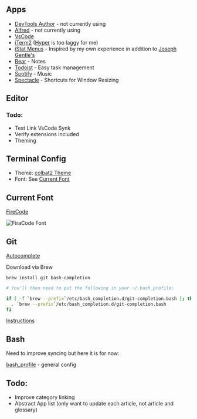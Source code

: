 ## Apps

- [DevTools Author](https://chrome.google.com/webstore/detail/devtools-author/egfhcfdfnajldliefpdoaojgahefjhhi) - not currently using
- [Alfred](https://www.alfredapp.com/) - not currently using
- [VsCode](https://code.visualstudio.com/)
- [iTerm2](https://iterm2.com) ([Hyper](https://hyper.is) is too laggy for me)
- [iStat Menus](https://bjango.com/mac/istatmenus/) - Inspired by my own experience in addition to [Joseph Gentle's](https://josephg.com/blog/electron-is-flash-for-the-desktop/)
- [Bear](https://bear.app) - Notes
- [Todoist](https://todoist.com/?lang=en) - Easy task management
- [Spotify](https://www.spotify.com/us/) - Music
- [Spectacle](https://www.spectacleapp.com) - Shortcuts for Window Resizing

## Editor

### Todo:
- Test Link VsCode Synk
- Verify extensions included
- Theming

## Terminal Config

- Theme: [colbat2 Theme](https://github.com/wesbos/Cobalt2-iterm)
- Font: See [Current Font](https://github.com/jacobmoyle/mySetup/blob/master/README.md#current-font)

## Current Font

[FireCode](https://github.com/tonsky/FiraCode)

![FiraCode Font](https://camo.githubusercontent.com/3a8948f34284f378ead7af5846aa432035c687ad/687474703a2f2f732e746f6e736b792e6d652f696d67732f666972615f636f64655f6c6f676f2e737667)

## Git

[Autocomplete](https://git-scm.com/book/en/v1/Git-Basics-Tips-and-Tricks#Auto-Completion)

Download via Brew

```ssh
brew install git bash-completion
```

```bash
# You'll then need to put the following in your ~/.bash_profile:

if [ -f `brew --prefix`/etc/bash_completion.d/git-completion.bash ]; then
  . `brew --prefix`/etc/bash_completion.d/git-completion.bash
fi
```

[Instructions](https://apple.stackexchange.com/questions/55875/git-auto-complete-for-branches-at-the-command-line)

## Bash

Need to improve syncing but here it is for now: 

[bash_profile](https://github.com/jacobmoyle/mySetup/blob/master/.bash_profile) - general config

## Todo:

- Improve category linking
- Abstract App list (only want to update each article, not article and glossary)

